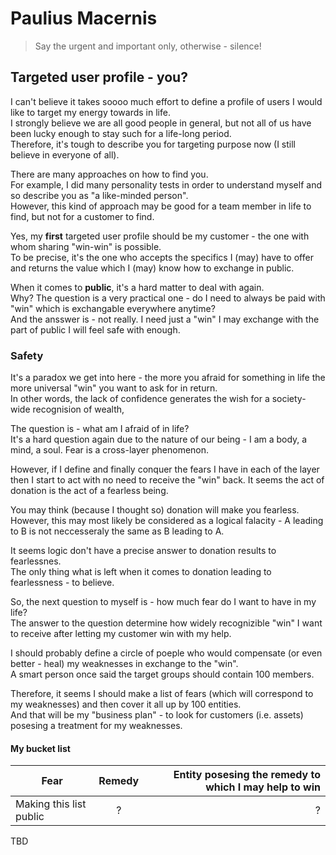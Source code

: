 # Paulius Macernis

> Say the urgent and important only, otherwise - silence!


## Targeted user profile - you?

I can't believe it takes soooo much effort to define a profile of users I would like to target my energy towards in life.  
I strongly believe we are all good people in general, but not all of us have been lucky enough to stay such for a life-long period.  
Therefore, it's tough to describe you for targeting purpose now (I still believe in everyone of all).  

There are many approaches on how to find you.  
For example, I did many personality tests in order to understand myself and so describe you as "a like-minded person".  
However, this kind of approach may be good for a team member in life to find, but not for a customer to find. 

Yes, my **first** targeted user profile should be my customer - the one with whom sharing "win-win" is possible.  
To be precise, it's the one who accepts the specifics I (may) have to offer and returns the value which I (may) know how to exchange in public.  

When it comes to **public**, it's a hard matter to deal with again.  
Why? The question is a very practical one - do I need to always be paid with "win" which is exchangable everywhere anytime?  
And the ansswer is - not really. I need just a "win" I may exchange with the part of public I will feel safe with enough.   

### Safety  

It's a paradox we get into here - the more you afraid for something in life the more universal "win" you want to ask for in return.  
In other words, the lack of confidence generates the wish for a society-wide recognision of wealth,  

The question is - what am I afraid of in life?  
It's a hard question again due to the nature of our being - I am a body, a mind, a soul. Fear is a cross-layer phenomenon.  

However, if I define and finally conquer the fears I have in each of the layer then I start to act with no need to receive the "win" back.
It seems the act of donation is the act of a fearless being.  

You may think (because I thought so) donation will make you fearless.  
However, this may most likely be considered as a logical falacity - A leading to B is not neccesseraly the same as B leading to A.  

It seems logic don't have a precise answer to donation results to fearlessnes.  
The only thing what is left when it comes to donation leading to fearlessness - to believe.  

So, the next question to myself is - how much fear do I want to have in my life?  
The answer to the question determine how widely recognizible "win" I want to receive after letting my customer win with my help.  

I should probably define a circle of poeple who would compensate (or even better - heal) my weaknesses in exchange to the "win".  
A smart person once said the target groups should contain 100 members.  

Therefore, it seems I should make a list of fears (which will correspond to my weaknesses) and then cover it all up by 100 entities.  
And that will be my "business plan" - to look for customers (i.e. assets) posesing a treatment for my weaknesses.  

#### My bucket list

| Fear                    | Remedy        | Entity posesing the remedy to which I may help to win  |
| ----------------------- |:-------------:| ------------------------------------------------------:|
| Making this list public | ?             | ?                                                      |

TBD
